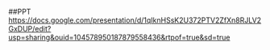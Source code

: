 ##PPT
https://docs.google.com/presentation/d/1qIknHSsK2U372PTV2ZfXn8RJLV2GxDUP/edit?usp=sharing&ouid=104578950187879558436&rtpof=true&sd=true
